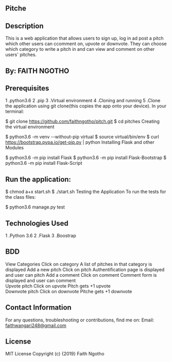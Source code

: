## Pitche 

## Description
This is a web application that allows users to sign up, log in ad post a pitch which other users can ccomment on, upvote or downvote. They can choose which category to write a pitch in and can view and comment on other users' pitches.

## By: FAITH NGOTHO
## Prerequisites
1 .python3.6
2 .pip
3 .Virtual environment
4 .Cloning and running
5 .Clone the application using git clone(this copies the app onto your device). In your terminal:

$ git clone https://github.com/faithngotho/pitch.git
$ cd pitches
Creating the virtual environment

$ python3.6 -m venv --without-pip virtual
$ source virtual/bin/env
$ curl https://bootstrap.pypa.io/get-pip.py | python
Installing Flask and other Modules

$ python3.6 -m pip install Flask
$ python3.6 -m pip install Flask-Bootstrap
$ python3.6 -m pip install Flask-Script

## Run the application:

$ chmod a+x start.sh
$ ./start.sh
Testing the Application To run the tests for the class files:

$ python3.6 manage.py test

## Technologies Used

1 .Python 3.6
2 .Flask
3 .Boostrap

## BDD

View Categories  Click on category   A list of pitches in that category is displayed
Add a new pitch  Click on pitch	   Authentification page is displayed and user can pitch
Add a comment	  Click on comment	Comment form is displayed and user can comment  
Upvote pitch	  Click on upvote	   Pitch gets +1 upvote                                 
Downvote pitch   Click on downvote   Pitche gets +1 downvote                              

## Contact Information
For any questions, troubleshooting or contributions, find me on: Email: faithwangari248@gmail.com

## License
MIT License Copyright (c) {2019} Faith Ngotho
